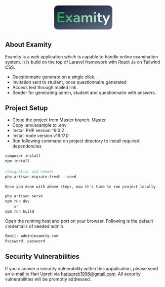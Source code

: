<p align="center"><a href="https://github.com/hariupretiNep/examity" target="_blank"><img src="./public/assets/logo.png" width="200" alt="Examity Logo"></a></p>

## About Examity

Examity is a web application which is capable to handle online examination system. It is build on the top of Laravel framework with React Js on Tailwind CSS.

- Questionnaire generate on a single click.
- Invitation sent to student, once questionnaire generated
- Access test through mailed link.
- Seeder for generating admin, student and questionnaire with answers.

## Project Setup
- Clone the project from Master branch. [Master](https://github.com/hariupretiNep/examity)
- Copy .env.example to .env
- Install PHP version ^8.0.2
- Install node version v16.17.0
- Run following command on project directory to install required dependencies
```php
composer install
npm install

//migration and seeder
php artisan migrate:fresh --seed
```

```Once you done with above steps, now it's time to run project locally```

```php
php artisan serve
npm run dev
    or
npm run build
```
Open the running host and port on your browser. Following is the default credentails of seeded admin.
```php
Email: admin@examity.com
Password: password
```

## Security Vulnerabilities

If you discover a security vulnerability within this appalication, please send an e-mail to Hari Upreti via [hariupreti1996@gmail.com](mailto:hariupreti1996@gmail.com). All security vulnerabilities will be promptly addressed.

